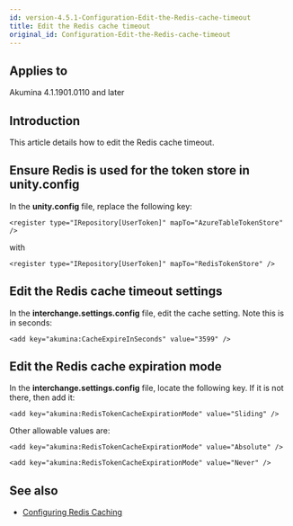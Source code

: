 ```yaml
---
id: version-4.5.1-Configuration-Edit-the-Redis-cache-timeout
title: Edit the Redis cache timeout
original_id: Configuration-Edit-the-Redis-cache-timeout
---
```


## Applies to
Akumina 4.1.1901.0110 and later

## Introduction
This article details how to edit the Redis cache timeout.

## Ensure Redis is used for the token store in unity.config
In the **unity.config** file, replace the following key:

    <register type="IRepository[UserToken]" mapTo="AzureTableTokenStore" />

with

    <register type="IRepository[UserToken]" mapTo="RedisTokenStore" />

## Edit the Redis cache timeout settings
In the **interchange.settings.config** file, edit the cache setting. Note this is in seconds:

    <add key="akumina:CacheExpireInSeconds" value="3599" />

## Edit the Redis cache expiration mode
In the **interchange.settings.config** file, locate the following key. If it is not there, then add it:

    <add key="akumina:RedisTokenCacheExpirationMode" value="Sliding" />

Other allowable values are:

    <add key="akumina:RedisTokenCacheExpirationMode" value="Absolute" />

    <add key="akumina:RedisTokenCacheExpirationMode" value="Never" />

## See also
* [Configuring Redis Caching](https://content.akumina.com/learningcenter/Content/ConfiguringRedisCache.htm)